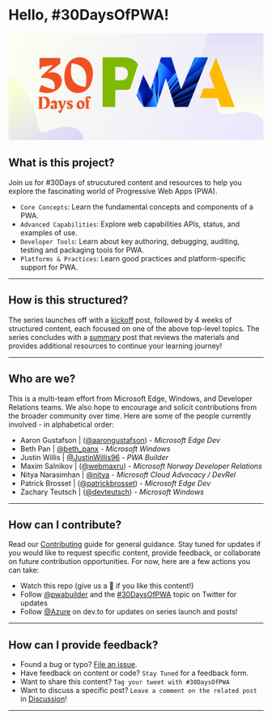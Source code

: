 # Hello, #30DaysOfPWA!

![30DaysOfPWA](_media/branding.jpg)

## What is this project?

Join us for #30Days of strucutured content and resources to help you explore the fascinating world of Progressive Web Apps (PWA). 
* `Core Concepts`: Learn the fundamental concepts and components of a PWA.
* `Advanced Capabilities`: Explore web capabilities APIs, status, and examples of use.
* `Developer Tools`: Learn about key authoring, debugging, auditing, testing and packaging tools for PWA.
* `Platforms & Practices`: Learn good practices and platform-specific support for PWA.

---

## How is this structured?

The series launches off with a [kickoff](kickoff.md) post, followed by 4 weeks of structured content, each focused on one of the above top-level topics. The series concludes with a [summary](summary.md) post that reviews the materials and provides additional resources to continue your learning journey!

---

## Who are we?

This is a multi-team effort from Microsoft Edge, Windows, and Developer Relations teams. We also hope to encourage and solicit contributions from the broader community over time. Here are some of the people currently involved - in alphabetical order:

 * Aaron Gustafson | ([@aarongustafson](https://twitter.com/AaronGustafson)) - _Microsoft Edge Dev_
 * Beth Pan | [@beth_panx](https://twitter.com/beth_panx) - _Microsoft Windows_
 * Justin Willis | [@JustinWillis96](https://twitter.com/Justinwillis96) - _PWA Builder_
 * Maxim Salnikov | ([@webmaxru](https://twitter.com/webmaxru)) - _Microsoft Norway Developer Relations_
 * Nitya Narasimhan | [@nitya](https://twitter.com/nitya) - _Microsoft Cloud Advocacy / DevRel_
 * Patrick Brosset | ([@patrickbrosset](https://twitter.com/patrickbrosset)) - _Microsoft Edge Dev_
 * Zachary Teutsch | ([@devteutsch](https://twitter.com/devteutsch)) - _Microsoft Windows_

 ---

 ## How can I contribute?

 Read our [Contributing](CONTRIBUTING.md) guide for general guidance. Stay tuned for updates if you would like to request specific content, provide feedback, or collaborate on future contribution opportunities. For now, here are a few actions you can take:

  * Watch this repo (give us a 🌟 if you like this content!)
  * Follow [@pwabuilder](https://twitter.com/pwabuilder) and the [#30DaysOfPWA](https://twitter.com/search?q=%2330DaysOfPWA&src=typed_query) topic on Twitter for updates
  * Follow [@Azure](https://dev.to/azure) on dev.to for updates on series launch and posts!
 
---

## How can I provide feedback?

 * Found a bug or typo? [File an issue](https://github.com/microsoft/win-student-devs/issues/new).
 * Have feedback on content or code? `Stay Tuned` for a feedback form.
 * Want to share this content? `Tag your tweet with #30DaysOfPWA`
 * Want to discuss a specific post? `Leave a comment on the related post` in [Discussion](https://github.com/microsoft/win-student-devs/discussions)!

---
